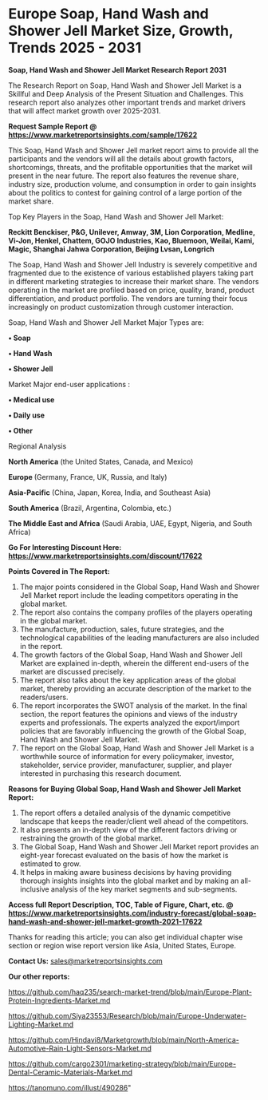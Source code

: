 # Europe Soap, Hand Wash and Shower Jell Market Size, Growth, Trends 2025 - 2031

<strong>Soap, Hand Wash and Shower Jell Market Research Report 2031</strong>

The Research Report on Soap, Hand Wash and Shower Jell Market is a Skillful and Deep Analysis of the Present Situation and Challenges. This research report also analyzes other important trends and market drivers that will affect market growth over 2025-2031.

<strong>Request Sample Report @ <a href=https://www.marketreportsinsights.com/sample/17622>https://www.marketreportsinsights.com/sample/17622</a></strong>

This Soap, Hand Wash and Shower Jell market report aims to provide all the participants and the vendors will all the details about growth factors, shortcomings, threats, and the profitable opportunities that the market will present in the near future. The report also features the revenue share, industry size, production volume, and consumption in order to gain insights about the politics to contest for gaining control of a large portion of the market share.

Top Key Players in the Soap, Hand Wash and Shower Jell Market:

<strong>Reckitt Benckiser, P&G, Unilever, Amway, 3M, Lion Corporation, Medline, Vi-Jon, Henkel, Chattem, GOJO Industries, Kao, Bluemoon, Weilai, Kami, Magic, Shanghai Jahwa Corporation, Beijing Lvsan, Longrich</strong>

The Soap, Hand Wash and Shower Jell Industry is severely competitive and fragmented due to the existence of various established players taking part in different marketing strategies to increase their market share. The vendors operating in the market are profiled based on price, quality, brand, product differentiation, and product portfolio. The vendors are turning their focus increasingly on product customization through customer interaction.

Soap, Hand Wash and Shower Jell Market Major Types are:

<strong>• Soap

• Hand Wash

• Shower Jell</strong>

Market Major end-user applications :

<strong>• Medical use

• Daily use

• Other</strong>

Regional Analysis

</u><strong><b>North America</b></strong> (the United States, Canada, and Mexico)

<strong><b>Europe </b></strong>(Germany, France, UK, Russia, and Italy)

<strong><b>Asia-Pacific</b></strong> (China, Japan, Korea, India, and Southeast Asia)

<strong><b>South America</b></strong> (Brazil, Argentina, Colombia, etc.)

<strong><b>The Middle East and Africa</b></strong> (Saudi Arabia, UAE, Egypt, Nigeria, and South Africa)

<strong>Go For Interesting Discount Here: <a href=https://www.marketreportsinsights.com/discount/17622>https://www.marketreportsinsights.com/discount/17622</a></strong>

<strong>Points Covered in The Report:</strong>
<ol>
  <li>The major points considered in the Global Soap, Hand Wash and Shower Jell Market report include the leading competitors operating in the global market.</li>
  <li>The report also contains the company profiles of the players operating in the global market.</li>
  <li>The manufacture, production, sales, future strategies, and the technological capabilities of the leading manufacturers are also included in the report.</li>
  <li>The growth factors of the Global Soap, Hand Wash and Shower Jell Market are explained in-depth, wherein the different end-users of the market are discussed precisely.</li>
  <li>The report also talks about the key application areas of the global market, thereby providing an accurate description of the market to the readers/users.</li>
  <li>The report incorporates the SWOT analysis of the market. In the final section, the report features the opinions and views of the industry experts and professionals. The experts analyzed the export/import policies that are favorably influencing the growth of the Global Soap, Hand Wash and Shower Jell Market.</li>
  <li>The report on the Global Soap, Hand Wash and Shower Jell Market is a worthwhile source of information for every policymaker, investor, stakeholder, service provider, manufacturer, supplier, and player interested in purchasing this research document.</li>
</ol>
<strong>Reasons for Buying Global Soap, Hand Wash and Shower Jell Market Report:</strong>

<ol>
  <li>The report offers a detailed analysis of the dynamic competitive landscape that keeps the reader/client well ahead of the competitors.</li>
  <li>It also presents an in-depth view of the different factors driving or restraining the growth of the global market.</li>
  <li>The Global Soap, Hand Wash and Shower Jell Market report provides an eight-year forecast evaluated on the basis of how the market is estimated to grow.</li>
  <li>It helps in making aware business decisions by having providing thorough insights insights into the global market and by making an all-inclusive analysis of the key market segments and sub-segments.</li>
</ol>
<strong>Access full Report Description, TOC, Table of Figure, Chart, etc. @ <a href=https://www.marketreportsinsights.com/industry-forecast/global-soap-hand-wash-and-shower-jell-market-growth-2021-17622>https://www.marketreportsinsights.com/industry-forecast/global-soap-hand-wash-and-shower-jell-market-growth-2021-17622</a></strong>


Thanks for reading this article; you can also get individual chapter wise section or region wise report version like Asia, United States, Europe.

<strong>Contact Us:</strong>
sales@marketreportsinsights.com

<strong>Our other reports:</strong>

<a href=https://github.com/haq235/search-market-trend/blob/main/Europe-Plant-Protein-Ingredients-Market.md>https://github.com/haq235/search-market-trend/blob/main/Europe-Plant-Protein-Ingredients-Market.md</a>

<a href=https://github.com/Siya23553/Research/blob/main/Europe-Underwater-Lighting-Market.md>https://github.com/Siya23553/Research/blob/main/Europe-Underwater-Lighting-Market.md</a>

<a href=https://github.com/Hindavi8/Marketgrowth/blob/main/North-America-Automotive-Rain-Light-Sensors-Market.md>https://github.com/Hindavi8/Marketgrowth/blob/main/North-America-Automotive-Rain-Light-Sensors-Market.md</a>

<a href=https://github.com/cargo2301/marketing-strategy/blob/main/Europe-Dental-Ceramic-Materials-Market.md>https://github.com/cargo2301/marketing-strategy/blob/main/Europe-Dental-Ceramic-Materials-Market.md</a>

<a href=https://tanomuno.com/illust/490286>https://tanomuno.com/illust/490286</a>"
